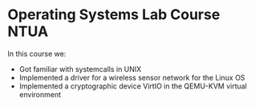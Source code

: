 # Operating Systems Lab Course NTUA

In this course we: 
* Got familiar with systemcalls in UNIX 
* Implemented a driver for a wireless sensor network for the Linux OS
* Implemented a cryptographic device VirtIO in the QEMU-KVM virtual environment 
